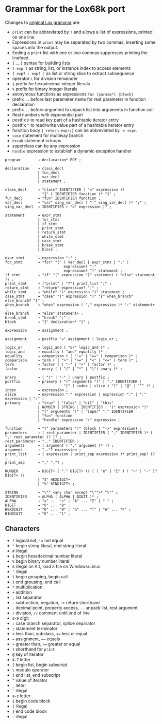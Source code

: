 # Grammar for the Lox68k port

Changes to [original Lox grammar](https://craftinginterpreters.com/appendix-i.html) are:
* `print` can be abbreviated by `?` and allows a list of expressions, printed on one line
* Expressions in `print` may be separated by two commas, inserting some spaces into the output.
* Ending a `print` list with one or two commas suppresses printing the linefeed.
* `[` ... `]` syntax for building lists
* `[ exp ]` as string, list, or instance index to access elements
* `[ exp? : exp? ]` as list or string slice to extract subsequence
* operator `\` for division remainder
* `$` prefix for hexadecimal integer literals
* `%` prefix for binary integer literals
* anonymous functions as expressions `fun (params*) {block}`
* prefix `..` before last parameter name for rest parameter in function declaration
* prefix `..` before argument to unpack list into arguments in function call
* Real numbers with exponential part
* postfix `@` to read key part of a hashtable iterator entry
* postfix `^` to read/write value part of a hashtable iterator entry
* function body `{ return expr;}` can be abbreviated by `-> expr`.
* `case` statement for multiway branch
* `break` statement in loops
* superclass can be any expression
* `handle` expression to establish a dynamic exception handler


``` ebnf
program        → declaration* EOF ;

declaration    → class_decl
               | fun_decl
               | var_decl
               | statement ;

class_decl     → "class" IDENTIFIER ( "<" expression )?
                 "{" ( IDENTIFIER function )* "}" ;
fun_decl       → "fun" IDENTIFIER function ;
var_decl       → "var" sing_var_decl ( "," sing_var_decl )* ";" ;
sing_var_decl  → IDENTIFIER ( "=" expression )? ;

statement      → expr_stmt
               | for_stmt
               | if_stmt
               | print_stmt
               | return_stmt
               | while_stmt
               | case_stmt
               | break_stmt
               | block ;

expr_stmt      → expression ";" ;
for_stmt       → "for" "(" ( var_decl | expr_stmt | ";" )
                           expression? ";"
                           expression? ")" statement ;
if_stmt        → "if" "(" expression ")" statement ( "else" statement )? ;
print_stmt     → ("print" | "?") print_list ";" ;
return_stmt    → "return" expression? ";" ;
while_stmt     → "while" "(" expression ")" statement ;
case_stmt      → "case" "(" expression ")" "{" when_branch* else_branch? "}" ;
when_branch    → "when" expression ( "," expression )* ":" statement+ ;
else_branch    → "else" statement+ ;
break_stmt     → "break" ";" ;
block          → "{" declaration* "}" ;

expression     → assignment ;

assignment     → postfix "=" assignment | logic_or ;

logic_or       → logic_and ( "or" logic_and )* ;
logic_and      → equality ( "and" equality )* ;
equality       → comparison ( ( "!=" | "==" ) comparison )* ;
comparison     → term ( ( ">" | ">=" | "<" | "<=" ) term )* ;
term           → factor ( ( "-" | "+" ) factor )* ;
factor         → unary ( ( "/" | "*" | "\") unary )* ;

unary          → ( "!" | "-" ) unary | postfix ;
postfix        → primary ( "(" arguments ")" | "." IDENTIFIER |
                           "[" ( index | slice ) "]" | "@" | "^" )* ;
index          → expression ;
slice          → expression ":" expression | expression ":" | ":" expression | ":" ;
primary        → "true" | "false" | "nil" | "this"
               | NUMBER | STRING | IDENTIFIER | "(" expression ")"
               | "[" arguments "]" | "super" "." IDENTIFIER
               | "fun" function
               | "handle" expression ":" expression ;

function       → "(" parameters ")" (block | "->" expression) ;
parameters     → ( rest_parameter | IDENTIFIER ( "," IDENTIFIER )* ( "," rest_parameter )? )? ;
rest_parameter → ".." IDENTIFIER ;
arguments      → ( argument ( "," argument )* )? ;
argument       → ".."? expression ;
print_list     → ( expression ( print_sep expression )* print_sep? )? ;
print_sep      → "," ","? ;

NUMBER         → DIGIT+ ( "." DIGIT+ )? ( ( "e" | "E" ) ( "+" | "-" )? DIGIT+ )?
               | "$" HEXDIGIT+
               | "%" BINDIGIT+ ;
 
STRING         → "\"" <any char except "\"">* "\"" ;
IDENTIFIER     → ALPHA ( ALPHA | DIGIT )* ;
ALPHA          → "a" ... "z" | "A" ... "Z" | "_" ;
DIGIT          → "0" ... "9" ;
HEXDIGIT       → "0" ... "9" | "a" ... "f" | "A" ... "F" ;
BINDIGIT       → "0" ... "1" ;
```
## Characters

* `!` logical not, `!=` not equal
* `"` begin string literal, end string literal
* `#` illegal
* `$` begin hexadecimal number literal
* `%` begin binary number literal
* `&` illegal on Kit, load a file on Windows/Linux
* `'` illegal
* `(` begin grouping, begin call
* `)` end grouping, end call
* `*` multiplication
* `+` addition
* `,` list separator
* `-` subtraction, negation, `->` return shorthand
* `.` decimal point, property access, `..` unpack list, rest argument
* `/` division, `//` comment until end of line
* `0-9` digit
* `:` case branch separator, splice separator
* `;` statement terminator
* `<` less than, subclass, `<=` less or equal
* `=` assignment, `==` equals
* `>` greater than, `>=` greater or equal
* `?` shorthand for `print`
* `@` key of iterator
* `A-Z` letter
* `[` begin list, begin subscript
* `\` modulo operator
* `]` end list, end subscript
* `^` value of iterator
* `_` letter
* `` ` `` illegal
* `a-z` letter
* `{` begin code block
* `|` illegal
* `}` end code block
* `~` illegal
